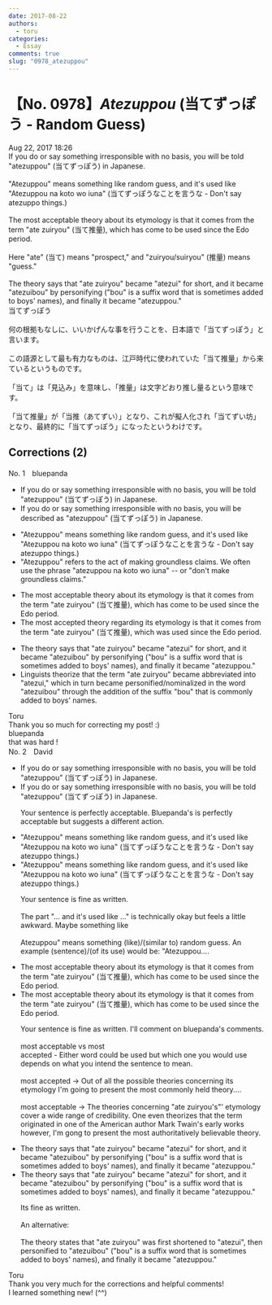 ```yaml
---
date: 2017-08-22
authors:
  - toru
categories:
  - Essay
comments: true
slug: "0978_atezuppou"
---
```


# 【No. 0978】<strong><em>Atezuppou</em></strong> (当てずっぽう - Random Guess)
<div class="date">Aug 22, 2017 18:26</div>
<div id="post"><div id="body_show_ori">
If you do or say something irresponsible with no basis, you will be told "atezuppou" (当てずっぽう) in Japanese.<br/><br/>"Atezuppou" means something like random guess, and it's used like "Atezuppou na koto wo iuna" (当てずっぽうなことを言うな - Don't say atezuppo things.)<br/><br/>The most acceptable theory about its etymology is that it comes from the term "ate zuiryou" (当て推量), which has come to be used since the Edo period.<br/><br/>Here "ate" (当て) means "prospect," and "zuiryou/suiryou" (推量) means "guess."<br/><br/>The theory says that "ate zuiryou" became "atezui" for short, and it became "atezuibou" by personifying ("bou" is a suffix word that is sometimes added to boys' names), and finally it became "atezuppou."
</div></div>

<!-- more -->

<div id="post_ja"><div id="body_show_mo">
当てずっぽう<br/><br/>何の根拠もなしに、いいかげんな事を行うことを、日本語で「当てずっぽう」と言います。<br/><br/>この語源として最も有力なものは、江戸時代に使われていた「当て推量」から来ているというものです。<br/><br/>「当て」は「見込み」を意味し、「推量」は文字どおり推し量るという意味です。<br/><br/>「当て推量」が「当推（あてずい）」となり、これが擬人化され「当てずい坊」となり、最終的に「当てずっぽう」になったというわけです。
</div></div>

## Corrections (2)
<div id="block"><div class="first_name"> No. 1　<span class="just_name">bluepanda</span></div><div id="block2">
<ul class="correction_field">
<li class="incorrect">If you do or say something irresponsible with no basis, you will be told "atezuppou" (当てずっぽう) in Japanese.</li>
<li class="corrected correct">
If you do or say something irresponsible with no basis, you will <span class="f_blue">be described as</span> "atezuppou" (当てずっぽう) in Japanese.
</li>
</ul>
<ul class="correction_field">
<li class="incorrect">"Atezuppou" means something like random guess, and it's used like "Atezuppou na koto wo iuna" (当てずっぽうなことを言うな - Don't say atezuppo things.)</li>
<li class="corrected correct">
"Atezuppou" refers to the act of making groundless claims. We often use the phrase "atezuppou na koto wo iuna" -- or "don't make groundless claims."
</li>
</ul>
<ul class="correction_field">
<li class="incorrect">The most acceptable theory about its etymology is that it comes from the term "ate zuiryou" (当て推量), which has come to be used since the Edo period.</li>
<li class="corrected correct">
The most <span class="f_blue">accepted</span> theory <span class="f_blue">regarding</span> its etymology is that it comes from the term "ate zuiryou" (当て推量), which was used since the Edo period.
</li>
</ul>
<ul class="correction_field">
<li class="incorrect">The theory says that "ate zuiryou" became "atezui" for short, and it became "atezuibou" by personifying ("bou" is a suffix word that is sometimes added to boys' names), and finally it became "atezuppou."</li>
<li class="corrected correct">
<span class="f_blue">Linguists theorize</span> that the term "ate zuiryou" became abbreviated into "atezui," which in turn became personified/nominalized in the word "atezuibou" through the addition of the suffix "bou" that is commonly added to boys' names.
</li>
</ul>
</div><div class="name"><span class="just_name">Toru</span><br>
Thank you so much for correcting my post! :)
</div>
<div class="name"><span class="just_name">bluepanda</span><br>
that was hard !
</div>
</div>
<div id="block"><div class="first_name"> No. 2　<span class="just_name">David</span></div><div id="block2">
<ul class="correction_field">
<li class="incorrect">If you do or say something irresponsible with no basis, you will be told "atezuppou" (当てずっぽう) in Japanese.</li>
<li class="corrected correct">
If you do or say something irresponsible with no basis, you will be told "atezuppou" (当てずっぽう) in Japanese.
<p class="correction_comment">Your sentence is perfectly acceptable. Bluepanda's is perfectly acceptable but suggests a different action.</p>
</li>
</ul>
<ul class="correction_field">
<li class="incorrect">"Atezuppou" means something like random guess, and it's used like "Atezuppou na koto wo iuna" (当てずっぽうなことを言うな - Don't say atezuppo things.)</li>
<li class="corrected correct">
"Atezuppou" means something like random guess, and it's used like "Atezuppou na koto wo iuna" (当てずっぽうなことを言うな - Don't say atezuppo things.)
<p class="correction_comment">Your sentence is fine as written.<br/><br/>The part "... and it's used like ..." is technically okay but feels a little awkward. Maybe something like<br/><br/>       Atezuppou" means something (like)/(similar to) random guess. An example (sentence)/(of its use) would be: "Atezuppou....</p>
</li>
</ul>
<ul class="correction_field">
<li class="incorrect">The most acceptable theory about its etymology is that it comes from the term "ate zuiryou" (当て推量), which has come to be used since the Edo period.</li>
<li class="corrected correct">
The most acceptable theory about its etymology is that it comes from the term "ate zuiryou" (当て推量), which has come to be used since the Edo period.
<p class="correction_comment">Your sentence is fine as written. I'll comment on bluepanda's comments.<br/><br/>most acceptable vs most <br/>accepted - Either word could be used but which one you would use depends on what you intend the sentence to mean.<br/><br/>most accepted -&gt; Out of all the possible theories concerning its etymology I'm going to present the most commonly held theory....<br/><br/>most acceptable -&gt; The theories concerning "ate zuiryou's"' etymology cover a wide range of credibility.  One even theorizes that the term originated in one of the American author Mark Twain's early works however, I'm gong to present the most authoritatively believable theory.</p>
</li>
</ul>
<ul class="correction_field">
<li class="incorrect">The theory says that "ate zuiryou" became "atezui" for short, and it became "atezuibou" by personifying ("bou" is a suffix word that is sometimes added to boys' names), and finally it became "atezuppou."</li>
<li class="corrected correct">
The theory says that "ate zuiryou" became "atezui" for short, and it became "atezuibou" by personifying ("bou" is a suffix word that is sometimes added to boys' names), and finally it became "atezuppou."
<p class="correction_comment">Its fine as written. <br/><br/>An alternative:<br/><br/>The theory states that "ate zuiryou" was first shortened to "atezui", then personified to "atezuibou"  ("bou" is a suffix word that is sometimes added to boys' names), and finally it became "atezuppou."</p>
</li>
</ul>
</div><div class="name"><span class="just_name">Toru</span><br>
Thank you very much for the corrections and helpful comments!<br/>I learned something new! (^^)
</div>
</div>
